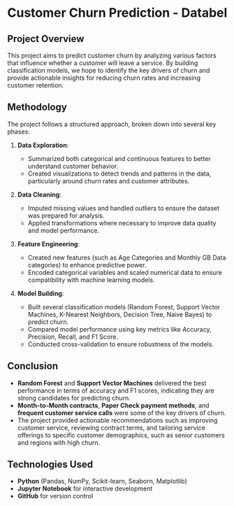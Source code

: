# Customer Churn Prediction - Databel

## **Project Overview**

This project aims to predict customer churn by analyzing various factors that influence whether a customer will leave a service. By building classification models, we hope to identify the key drivers of churn and provide actionable insights for reducing churn rates and increasing customer retention.

## **Methodology**

The project follows a structured approach, broken down into several key phases:

1. **Data Exploration**:
   - Summarized both categorical and continuous features to better understand customer behavior.
   - Created visualizations to detect trends and patterns in the data, particularly around churn rates and customer attributes.

2. **Data Cleaning**:
   - Imputed missing values and handled outliers to ensure the dataset was prepared for analysis.
   - Applied transformations where necessary to improve data quality and model performance.

3. **Feature Engineering**:
   - Created new features (such as Age Categories and Monthly GB Data categories) to enhance predictive power.
   - Encoded categorical variables and scaled numerical data to ensure compatibility with machine learning models.

4. **Model Building**:
   - Built several classification models (Random Forest, Support Vector Machines, K-Nearest Neighbors, Decision Tree, Naive Bayes) to predict churn.
   - Compared model performance using key metrics like Accuracy, Precision, Recall, and F1 Score.
   - Conducted cross-validation to ensure robustness of the models.

## **Conclusion**

- **Random Forest** and **Support Vector Machines** delivered the best performance in terms of accuracy and F1 scores, indicating they are strong candidates for predicting churn.
- **Month-to-Month contracts**, **Paper Check payment methods**, and **frequent customer service calls** were some of the key drivers of churn.
- The project provided actionable recommendations such as improving customer service, reviewing contract terms, and tailoring service offerings to specific customer demographics, such as senior customers and regions with high churn.

## **Technologies Used**

- **Python** (Pandas, NumPy, Scikit-learn, Seaborn, Matplotlib)
- **Jupyter Notebook** for interactive development
- **GitHub** for version control
